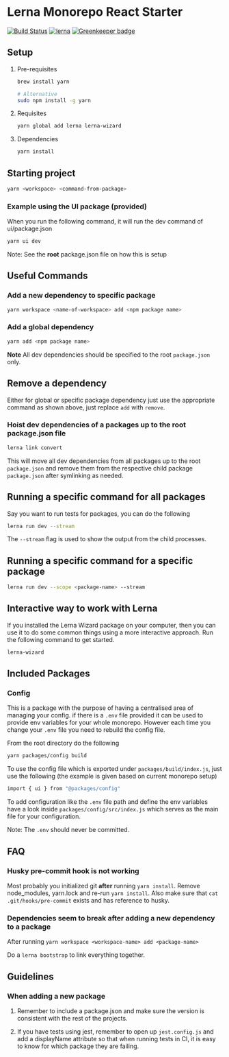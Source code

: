# Lerna Monorepo React Starter

[![Build Status](https://travis-ci.com/pitops/lerna-monorepo-react-starter.svg?branch=master)](https://travis-ci.com/pitops/lerna-monorepo-react-starter) [![lerna](https://img.shields.io/badge/maintained%20with-lerna-cc00ff.svg)](https://lernajs.io/) [![Greenkeeper badge](https://badges.greenkeeper.io/pitops/lerna-monorepo-react-starter.svg)](https://greenkeeper.io/)

## Setup

1. Pre-requisites

   ```bash
   brew install yarn

   # Alternative
   sudo npm install -g yarn
   ```

2. Requisites

   ```bash
   yarn global add lerna lerna-wizard
   ```

3. Dependencies

   ```bash
   yarn install
   ```

## Starting project

```bash
yarn <workspace> <command-from-package>
```

### Example using the UI package (provided)

When you run the following command, it will run the dev command of ui/package.json

```bash
yarn ui dev
```

Note: See the **root** package.json file on how this is setup

## Useful Commands

### Add a new dependency to specific package

```bash
yarn workspace <name-of-workspace> add <npm package name>
```

### Add a global dependency

```bash
yarn add <npm package name>
```

**Note** All dev dependencies should be specified to the root `package.json` only.

## Remove a dependency

Either for global or specific package dependency just use the appropriate command as shown above, just replace `add` with `remove`.

### Hoist dev dependencies of a packages up to the root package.json file

```bash
lerna link convert
```

This will move all dev dependencies from all packages up to the root `package.json` and remove them from the respective child package `package.json` after symlinking as needed.

## Running a specific command for all packages

Say you want to run tests for packages, you can do the following

```bash
lerna run dev --stream
```

The `--stream` flag is used to show the output from the child processes.

## Running a specific command for a specific package

```bash
lerna run dev --scope <package-name> --stream
```

## Interactive way to work with Lerna

If you installed the Lerna Wizard package on your computer, then you can use it to do some common things using a more interactive approach. Run the following command to get started.

```bash
lerna-wizard
```

## Included Packages

### Config

This is a package with the purpose of having a centralised area of managing your config. if there is a `.env` file provided it can be used to provide env variables for your whole monorepo. However each time you change your `.env` file you need to rebuild the config file.

From the root directory do the following

```bash
yarn packages/config build
```

To use the config file which is exported under `packages/build/index.js`, just use the following (the example is given based on current monorepo setup)

```bash
import { ui } from "@packages/config"
```

To add configuration like the `.env` file path and define the env variables have a look inside `packages/config/src/index.js` which serves as the main file for your configuration.

Note: The `.env` should never be committed.

## FAQ

### Husky pre-commit hook is not working

Most probably you initialized git **after** running `yarn install`. Remove node_modules, yarn.lock and re-run `yarn install`. Also make sure that `cat .git/hooks/pre-commit` exists and has reference to husky.

### Dependencies seem to break after adding a new dependency to a package

After running `yarn workspace <workspace-name> add <package-name>`

Do a `lerna bootstrap` to link everything together.

## Guidelines

### When adding a new package

1. Remember to include a package.json and make sure the version is consistent with the rest of the projects.

2. If you have tests using jest, remember to open up `jest.config.js` and add a displayName attribute so that when running tests in CI, it is easy to know for which package they are failing.
